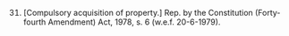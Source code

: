 31. [Compulsory acquisition of property.] Rep. by the Constitution (Forty-fourth Amendment) Act, 1978, s. 6 (w.e.f. 20-6-1979).